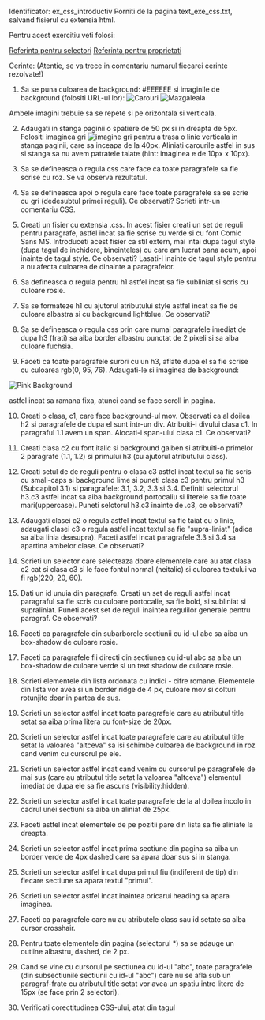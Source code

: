 Identificator: ex_css_introductiv
Porniti de la pagina text_exe_css.txt, salvand fisierul cu extensia html.

Pentru acest exercitiu veti folosi:

[Referinta pentru selectori](https://www.w3schools.com/cssref/css_selectors.asp/)
[Referinta pentru proprietati](https://www.w3schools.com/cssref/default.asp/)

Cerinte: (Atentie, se va trece in comentariu numarul fiecarei cerinte rezolvate!)

1) Sa se puna culoarea de background: #EEEEEE si imaginile de background (folositi URL-ul lor):
![Carouri](https://lh3.googleusercontent.com/b6AGRfNnRjifrPHzQdChQuUMC8z1unQS9cW-bb0kP6NO4ycFLX_fhNHxwulzITcGpvG4kJUNDTc1c9Ebp2DXpNzS2gR_GlGiub7mYy4g4V0XzJAD4lEih7gSUBqaiACejJX0ltOe5J5AO8S8ZXlPisoTbruZO62mwxhX7dj5L1_7iGJOpW0ORoHG2LcTyogeLgecQB_6QqLomlR97DLCthAFosZl0A-ihZxMB3HIrDb85sM35lV3QyV27U9Zb8VuQ4JWESCAbIw66ZenNs4YkfBtZvipd_kUhXGQOoTTno62M1AmkROcY7SrjMpQpwHPSGiOdTlJxfa1sC0NcrJhFAupavzF2BIE1x28g4vMIdvsuE0aI9vNkrZr0sjsL4ULviNsNLeEze6PKhGPNy6uTeZp6LbyIWU7hh-8AQnWRzku3kAwyJSOVjG1h8Cl0MKATqilgIgcKHKg5DPnTOx6kl9CpSHpPf0pVF4HqVYMPWwc-3cWL9WGDALA0OS8Q0JtCCIjQfhP_xSdUII3lN8qfIP4VSseWAApAd0iWP_jy931w5kT8D7dRLz_BP-C5ULVmjQ9Bt66FCn19VWICwHBOpwAaf6MnosLsNFApojH2EhRxjRpSkvSStLvah_GXYEDFaI4pPy-FKrnZzL-Z7fV2STlVCFPNV3g8UV30n8adJ3ZZ8kt0BtreAJ3FoJV=s20-no/)
![Mazgaleala](https://lh3.googleusercontent.com/DOaktBPQLkCgHTsvIxo4kFCHJhSha8PCq4q1Adk-pTQ7g4kTfukDB0fKFwOIuYIh0lHORWUH-THP9X2iLGlbATLXb8lYEOh0fpnUPkQWlbgs91SMuhh5wwoIifqGDiI_VBHvK3U2aa6vX9d7O8TIh29j_aToeTmnYcJdDeOTpKv02I_fA9_kMiNNJvo-Wq9YQII5dn3JUu9EVPeFTM2jRombdIA_O4hGhl1PW4WEwh4-rKWMlSuzH0yt9Ni-IGLXj6V8jtwvQ7Do_O7EHhvRFHVfjTiN6qTIBR9c21oQVM4730UJ1Nv2m95zWGeK3hYpk9la6JA90fkMDqIPiFObbaNUciScHRzaSqOc9OZ0o4djh3eRB-uGgaVaPZs8AjqoDuuUATx_jaI_lHz-YSat6CB310h2WZl3QKhkqUP4pKITh6yUSIC5VW2I-SDtCi0JT7_qXhhhfsZx3r97KEJuqzTTvT68UVVdMozH3Xm2hkB0IftYHzfq6wf5_wFbMjzys6PZbMnX0wag12z68INcDWqSMC6BjZ9znsvT6_zinGYwOB4qV2exUg6m8kYovvjVGU4e4A0_SgYgTbkL10oorRGusvZR23bWNBYybG21LMrr2OV2ERnOoj96LLGClh4Onaf2JxA2bnDrutsbYTJ1CVUw_z-vENUdiaOR4y4LMN8WGFjps6xYgyzu_XTf=w250-h75-no/)

Ambele imagini trebuie sa se repete si pe orizontala si verticala.

2) Adaugati in stanga paginii o spatiere de 50 px si in dreapta de 5px. Folositi imaginea gri ![imagine gri](https://lh3.googleusercontent.com/lY5yvjg2k_cdUnJTRb4M1rwFUPTY6og5vDtlRzAL6UNW0pCf5JccpsosM3Sr0mJzRwvSyf6meHb5Mrt4I6dnRrnUqL_sNM5Yxwp3pecn6gfiORnKcF3gpiqJJhUL1_ub0MVUpjvnQfcvULB1-UMOXYtQA-m6fTiiJZXPZ3x5gXFlLbBQ988gcDQgqWHh_3Z9N3W_UBgEEyc-_gAskvV6LqivzGHIoc37a-45fUZCnHcvuHiCWlHgtTXj1SvQT6CQa6WRMpL0RxoJt-e_3RKdm_tK9hQDWWV30dTVZbuw8Qmo521C1faBIA6Cs_Ksczitr8N9MjVnOHtrwVq_61xh-RAEEz9JT759vW6PbKn6RQNO2M1yauvbKSTGrrIRDx-iLBH8DrcMWqpT-wUAj23Wx1bGgGEXt3NDJ2aNCIAAv-U2m7m1I4FnMd2tR_MZR6DdVd9gUpD347YkiMo-D-YCvXnlD2x0bl8FQbQXdNNGh8auNmtU519opGWrYiHJX_OSpFsLpqmsHm--BLoGWWvB_dMPz57YSPJ2p_wJigNHfcXy9pe6wJ6I_oAv7NXXbVkM0jjAAjJMnP92SK1dZAwPUO4P5w33q4Ru2ItdhhoVwTUUoiydHCbLQCoVApKl9lt_E63LdK2Ei4gbZIJmuhmIT6OCwP4iIZ_ExkmeKEotSXqFIGmahyPPic4k47V_=s5-no/)
   pentru a trasa o linie verticala in stanga paginii, care sa inceapa de la 40px. Aliniati carourile astfel in sus si stanga sa nu avem
   patratele taiate (hint: imaginea e de 10px x 10px).

3) Sa se defineasca o regula css care face ca toate paragrafele sa fie scrise cu roz. Se va observa rezultatul.
4) Sa se defineasca apoi o regula care face toate paragrafele sa se scrie cu gri (dedesubtul primei reguli).
   Ce observati? Scrieti intr-un comentariu CSS.

5) Creati un fisier cu extensia .css. In acest fisier creati un set de reguli pentru paragrafe, astfel incat sa fie
   scrise cu verde si cu font Comic Sans MS. Introduceti acest fisier ca stil extern, mai intai dupa tagul style
   (dupa tagul de inchidere, bineinteles) cu care am lucrat pana acum, apoi inainte de tagul style. Ce observati?
    Lasati-l inainte de tagul style pentru a nu afecta culoarea de dinainte a paragrafelor.

6) Sa defineasca o regula pentru h1 astfel incat sa fie subliniat si scris cu culoare rosie.

7) Sa se formateze h1 cu ajutorul atributului style astfel incat sa fie de culoare albastra si cu background lightblue.
   Ce observati?

8) Sa se defineasca o regula css prin care numai paragrafele imediat de dupa h3 (frati) sa aiba border albastru punctat de 2 pixeli
   si sa aiba culoare fuchsia.

9) Faceti ca toate paragrafele surori cu un h3, aflate dupa el sa fie scrise cu culoarea rgb(0, 95, 76). Adaugati-le si imaginea de background:

![Pink Background](https://lh3.googleusercontent.com/l7tSJPC0S-ltKRcMInHGQDUBei-hCH6Ayy1SDNVZNwDn7kjSQ3PK1HG8_qXmHWwMudPvRtQ1eNQCOTcSHQYmUfUsKLXORoq-ZwA-a00xeoX3b9_sbVXiAAFY8V-OCO8HLV32vr9_F4qxUD9Jj9ZELhvnUIFUNgfChI0iJt6v-lUcl3mfmORuqiCFcqPkA7FuP-t_nhd8cwMVVw47pIQPH6pOsGqxjbZX4ZOovl1VlPW1ItSIIa32rYpFtPLnMukGGBQ6SR38d5BLFJUqdoeZg0XJKOyAgbWljy7C12PiyJuCT3DPmb-byygs4sUNJvbhPPJe2Vkkgq6BDsiOvy2DZYBbWlJML1eFa9SzINexyoqj0t92G9WLNlnpnwu5QNBQYS8p16Wyg3NOiji76dURASt3q4midHnb5X-ZFN4mFMQuhWjo4p2SqZd5t_lJz4XfUNq1wpMC4Vrhn-1XqCCmKA6EetrEBwA5QegpNYyLclKDEzpYfM8-xr_GUYUVuQfpJQt2XyPTEe6KKlp401CJ_t9VCIfaJ_6NLVvBYFNcFx9a-vDIPLauMNAiEQgwLL7eLHOVqr-_MR1y6g4axByYyce_Vzt5LX-l8Y2vHhdfY2BNJD7c6Vr--WlIFvnyOA_tyHnnT3Tru-CBKYOcOP66seGMAphoooEL9k8jxQufGjxkM2kY1ZcgVSSs4A1c=s200-no/)

astfel incat sa ramana fixa, atunci cand se face scroll in pagina.

10) Creati o clasa, c1, care face background-ul mov. Observati ca al doilea h2 si paragrafele de dupa el sunt intr-un div.
    Atribuiti-i divului clasa c1. In paragraful 1.1 avem un span. Alocati-i span-ului clasa c1. Ce observati?

11) Creati clasa c2 cu font italic si background galben si atribuiti-o primelor 2 paragrafe (1.1, 1.2) si primului h3 (cu ajutorul atributului class).

12) Creati setul de de reguli pentru o clasa c3 astfel incat textul sa fie scris cu small-caps si background lime si puneti
    clasa c3 pentru primul h3 (Subcapitol 3.1) si paragrafele: 3.1, 3.2, 3.3 si 3.4. Definiti selectorul h3.c3 astfel incat
    sa aiba background portocaliu si literele sa fie toate mari(uppercase). Puneti selctorul h3.c3 inainte de .c3, ce observati?

13) Adaugati clasei c2 o regula astfel incat textul sa fie taiat cu o linie, adaugati clasei c3 o regula astfel incat textul
    sa fie "supra-liniat" (adica sa aiba linia deasupra). Faceti astfel incat paragrafele 3.3 si 3.4 sa apartina ambelor clase. Ce observati?

14) Scrieti un selector care selecteaza doare elementele care au atat clasa c2 cat si clasa c3 si le face fontul normal (neitalic) si
    culoarea textului va fi rgb(220, 20, 60).

15) Dati un id unuia din paragrafe. Creati un set de reguli astfel incat paragraful sa fie scris cu culoare portocalie, sa fie bold,
    si subliniat si supraliniat. Puneti acest set de reguli inaintea regulilor generale pentru paragraf. Ce observati?

16) Faceti ca paragrafele din subarborele sectiunii cu id-ul abc sa aiba un box-shadow de culoare rosie.

17) Faceti ca paragrafele fii directi din sectiunea cu id-ul abc sa aiba un box-shadow de culoare verde si un text shadow de culoare rosie.

18) Scrieti elementele din lista ordonata cu indici - cifre romane. Elementele din lista vor avea si un border ridge de 4 px,
    culoare mov si colturi rotunjite doar in partea de sus.

19) Scrieti un selector astfel incat toate paragrafele care au atributul title setat sa aiba prima litera cu font-size de 20px.

20) Scrieti un selector astfel incat toate paragrafele care au atributul title setat la valoarea "altceva" sa isi schimbe culoarea
    de background in roz cand venim cu cursorul pe ele.

21) Scrieti un selector astfel incat cand venim cu cursorul pe paragrafele de mai sus (care au atributul title setat la valoarea "altceva")
    elementul imediat de dupa ele sa fie ascuns (visibility:hidden).

22) Scrieti un selector astfel incat toate paragrafele de la al doilea incolo in cadrul unei sectiuni sa aiba un aliniat de 25px.

23) Faceti astfel incat elementele de pe pozitii pare din lista sa fie aliniate la dreapta.

24) Scrieti un selector astfel incat prima sectiune din pagina sa aiba un border verde de 4px dashed care sa apara doar sus si in stanga.

25) Scrieti un selector astfel incat dupa primul fiu (indiferent de tip) din fiecare sectiune sa apara textul "primul".

26) Scrieti un selector astfel incat inaintea oricarui heading sa apara imaginea.

27) Faceti ca paragrafele care nu au atributele class sau id setate sa aiba cursor crosshair.

28) Pentru toate elementele din pagina (selectorul *) sa se adauge un outline albastru, dashed, de 2 px.

29) Cand se vine cu cursorul pe sectiunea cu id-ul "abc", toate paragrafele (din subsectiunile sectiunii cu id-ul "abc") care nu se afla
    sub un paragraf-frate cu atributul title setat vor avea un spatiu intre litere de 15px (se face prin 2 selectori).

30) Verificati corectitudinea CSS-ului, atat din tagul <style> cat si din fisier folosind validatorul pentru CSS
   (se va atasa printscreen cu rezultatul validarii).

![Verificare CSS](https://lh3.googleusercontent.com/IHJvlfHzBP9hwSud9fV8-sqt0HKTaqXZfPmiAGocIHGIjhH7R4NJRoQ9ftHy0UnQuKLbVw1lyA0iig9CqL9HJjlIO8sBvbp2e1imq8ziZdsaSzaXcR6Uw1M5QA5FZ3Gy3Y-xGrzGJ6v2nr0Kmsm5bid6gU0MXCDcw48CAvjaYXfppUls50HYs_D4m2SkCHGl3V7wXywx2nJDN26MOtBkZHWB2-eXsAakoIsbSljOH_Dwb3cS6PIerQB5kOFcOv72IDOCT0G3WNoPqpdVvP-1Jn9-lZc0-a1FtaXvEBlFNhep7D8OPNy1c91Je63-UXEpRz82GyajZN_UfqxB-0t7PPNhFgmx_9hyA3qkq48R1Krbdc5bVv9knmYHwMlMpt6GfC1N8bu61hdzq3P1KN-EW0zFbpz8tXOls0CZrJaqF1BH5W0KxJCpWveb7ZADluQX1UVjJt6W6W786o890hIv8Yr-7iNd9IbGNF7sQ3BJ36890dkTqWz-PHJRGzoplWpBIL3oyVSXvyFMQwn46L_T9ZeSs8QPQn_V74RnXXK7zrutFR3mjArWguUapeq9ISlVkHb2fHB3C-S3yaPr2Qjf4AppPRA4hRCz3Qt8ug9tR9cdUM_6aJIpi2bf5hVM1wSN82ooDwRTbQ8uqzPLI6xQlOgzvFnWtgVVDt1S6fkqLZD8A_GWhd7ZSTgcVnMf=w1909-h903-no/)
![Verificare HTML](https://lh3.googleusercontent.com/zJ9WjeWAjLo3n-96APQRuOwTUOP9dygtSIXGWGS9sEQrSD_WkKdQYN_0dnRX7_O28uCbr303JtLxKYaKHjVVB0IYsWnV9wa-xzy2Q3t8egZuSt2ulJn0qGtg9YPJ2s3yxXnsNEoYT2U8vT2m95ZIS1aw403JXgQD0MlOFAP5s-Ja7KezSX03taqJ8r_NbqZILswW0s8eQ0SwO3Plmm8yrbkY0ErG5Vk1XrJ5ROVXM2yqHR9fpoojIcnTQcRSKMX-0OuTbVQdPsoX0l4MrkuzsR6dMQXFVmyZaXVBbyRhg2MkLRgJ94N1FPIrylFbEO0Q5A6sbCA2aevMaUz6DeeMFQDYd4HUj-lIAO6OE7I9MUlCRG78_rp_puBdJ4Cv74KgayXsiKdaN852jWc6QToxYCxLxjitxQ-ESNIsFS7ss3_2mVNNt0ZPmHrUIi7iaY_eCMp59-QziG8Jywy8doCX9Flf9zbE8_F0rMGRXBLUDgsNwDNoiUF2M8qUnFJ5xxmnOFEsGonTtFhAr6C1sbiqUlWSwfZpjMjJFJaWwKfC2VpHsQQic8y_EEXxwWw21ZvEBJvj05Qo2ETsXFHDPjfXcgIe5nf3mFJI1FOCJz0UFV_4wz4AsXAc9tATCSiwSjfLtodfSYahpcFuZO1gAUvIk2l0s77GkSterhKwgTlXWOs5QcSZ0idAs8wu3sJr=w1854-h586-no/)
